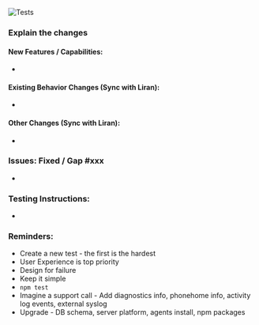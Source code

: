 ![Tests](https://gdurl.com/jz2I)

### Explain the changes
#### New Features / Capabilities:
- 

#### Existing Behavior Changes (Sync with Liran):
-

#### Other Changes (Sync with Liran):
-

### Issues: Fixed / Gap #xxx
- 

### Testing Instructions:
-

### Reminders:
- Create a new test - the first is the hardest
- User Experience is top priority
- Design for failure
- Keep it simple
- `npm test`
- Imagine a support call - Add diagnostics info, phonehome info, activity log events, external syslog
- Upgrade - DB schema, server platform, agents install, npm packages
